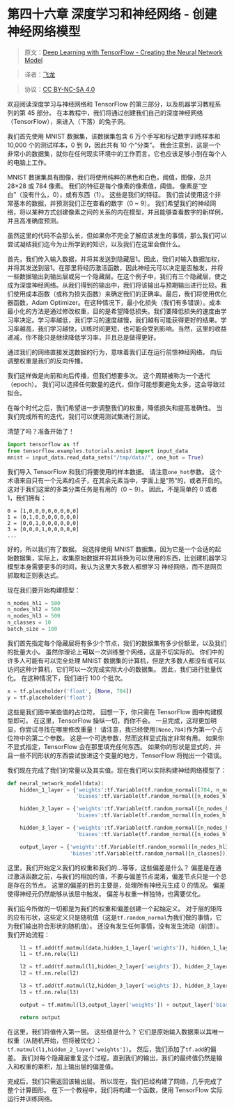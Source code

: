 # 第四十六章 深度学习和神经网络 - 创建神经网络模型

> 原文：[Deep Learning with TensorFlow - Creating the Neural Network Model](https://pythonprogramming.net/tensorflow-deep-neural-network-machine-learning-tutorial/)

> 译者：[飞龙](https://github.com/wizardforcel)

> 协议：[CC BY-NC-SA 4.0](http://creativecommons.org/licenses/by-nc-sa/4.0/)

欢迎阅读深度学习与神经网络和 TensorFlow 的第三部分，以及机器学习教程系列的第 45 部分。 在本教程中，我们将通过创建我们自己的深度神经网络（TensorFlow），来进入（下落）的兔子洞。

我们首先使用 MNIST 数据集，该数据集包含 6 万个手写和标记数字训练样本和 10,000 个的测试样本，0 到 9，因此共有 10 个“分类”。 我会注意到，这是一个非常小的数据集，就你在任何现实环境中的工作而言，它也应该足够小到在每个人的电脑上工作。

MNIST 数据集具有图像，我们将使用纯粹的黑色和白色，阈值，图像，总共 28×28 或 784 像素。 我们的特征是每个像素的像素值，阈值。 像素是“空白”（没有什么，0），或有东西（1）。 这些是我们的特征。 我们尝试使用这个非常基本的数据，并预测我们正在查看的数字（0 ~ 9）。 我们希望我们的神经网络，将以某种方式创建像素之间的关系的内在模型，并且能够查看数字的新样例，并且高准确度预测。

虽然这里的代码不会那么长，但如果你不完全了解应该发生的事情，那么我们可以尝试凝结我们迄今为止所学到的知识，以及我们在这里会做什么。

首先，我们传入输入数据，并将其发送到隐藏层1。因此，我们对输入数据加权，并将其发送到层1。在那里将经历激活函数，因此神经元可以决定是否触发，并将一些数据输出到输出层或另一个隐藏层。在这个例子中，我们有三个隐藏层，使之成为深度神经网络。从我们得到的输出中，我们将该输出与预期输出进行比较。我们使用成本函数（或称为损失函数）来确定我们的正确率。最后，我们将使用优化器函数，Adam Optimizer。在这种情况下，最小化损失（我们有多错误）。成本最小化的方法是通过修改权重，目的是希望降低损失。我们要降低损失的速度由学习率决定。学习率越低，我们学习的速度越慢，我们越有可能获得更好的结果。学习率越高，我们学习越快，训练时间更短，也可能会受到影响。当然，这里的收益递减，你不能只是继续降低学习率，并且总是做得更好。

通过我们的网络直接发送数据的行为，意味着我们正在运行前馈神经网络。 向后调整权重是我们的反向传播。

我们这样做是向前和向后传播，但我们想要多次。 这个周期被称为一个迭代（epoch）。 我们可以选择任何数量的迭代，但你可能想要避免太多，这会导致过拟合。

在每个时代之后，我们希望进一步调整我们的权重，降低损失和提高准确性。 当我们完成所有的迭代，我们可以使用测试集进行测试。

清楚了吗？准备开始了！

```py
import tensorflow as tf
from tensorflow.examples.tutorials.mnist import input_data
mnist = input_data.read_data_sets("/tmp/data/", one_hot = True)
```

我们导入 TensorFlow 和我们将要使用的样本数据。 请注意`one_hot`参数。 这个术语来自只有一个元素的点子，在其余元素当中，字面上是“热”的，或者开启的。 这对于我们这里的多类分类任务是有用的（0 ~ 9）。 因此，不是简单的 0 或者 1，我们拥有：

```
0 = [1,0,0,0,0,0,0,0,0]
1 = [0,1,0,0,0,0,0,0,0]
2 = [0,0,1,0,0,0,0,0,0]
3 = [0,0,0,1,0,0,0,0,0]
...
```

好的，所以我们有了数据。 我选择使用 MNIST 数据集，因为它是一个合适的起始数据集，实际上，收集原始数据并将其转换为可以使用的东西，比创建机器学习模型本身需要更多的时间，我认为这里大多数人都想学习 神经网络，而不是网页抓取和正则表达式。

现在我们要开始构建模型：

```py
n_nodes_hl1 = 500
n_nodes_hl2 = 500
n_nodes_hl3 = 500
n_classes = 10
batch_size = 100
```

我们首先指定每个隐藏层将有多少个节点，我们的数据集有多少份额里，以及我们的批量大小。 虽然你理论上**可以**一次训练整个网络，这是不切实际的。 你们中的许多人可能有可以完全处理 MNIST 数据集的计算机，但是大多数人都没有或可以访问这种计算机，它们可以一次完成实际大小的数据集。 因此，我们进行批量优化。 在这种情况下，我们进行 100 个批次。

```py
x = tf.placeholder('float', [None, 784])
y = tf.placeholder('float')
```

这些是我们图中某些值的占位符。 回想一下，你只需在 TensorFlow 图中构建模型即可。 在这里，TensorFlow 操纵一切，而你不会。 一旦完成，这将更加明显，你尝试寻找在哪里修改重量！ 请注意，我已经使用`[None,784]`作为第一个占位符中的第二个参数。 这是一个可选参数，然而这样显式指定非常有用。 如果你不显式指定，TensorFlow 会在那里填充任何东西。 如果你的形状是显式的，并且一些不同形状的东西尝试放进这个变量的地方，TensorFlow 将抛出一个错误。

我们现在完成了我们的常量以及其实值。现在我们可以实际构建神经网络模型了：

```py
def neural_network_model(data):
    hidden_1_layer = {'weights':tf.Variable(tf.random_normal([784, n_nodes_hl1])),
                      'biases':tf.Variable(tf.random_normal([n_nodes_hl1]))}

    hidden_2_layer = {'weights':tf.Variable(tf.random_normal([n_nodes_hl1, n_nodes_hl2])),
                      'biases':tf.Variable(tf.random_normal([n_nodes_hl2]))}

    hidden_3_layer = {'weights':tf.Variable(tf.random_normal([n_nodes_hl2, n_nodes_hl3])),
                      'biases':tf.Variable(tf.random_normal([n_nodes_hl3]))}

    output_layer = {'weights':tf.Variable(tf.random_normal([n_nodes_hl3, n_classes])),
                    'biases':tf.Variable(tf.random_normal([n_classes]))}
```


这里，我们开始定义我们的权重和我们的...等等，这些偏差是什么？ 偏差是在通过激活函数之前，与我们的相加的值，不要与偏差节点混淆，偏差节点只是一个总是存在的节点。 这里的偏差的目的主要是，处理所有神经元生成 0 的情况。 偏差使得神经元仍然能够从该层中触发。 偏差与权重一样独特，也需要优化。

我们迄今所做的一切都是为我们的权重和偏差创建一个起始定义。 对于层的矩阵的应有形状，这些定义只是随机值（这是`tf.random_normal`为我们做的事情，它为我们输出符合形状的随机值）。 还没有发生任何事情，没有发生流动（前馈）。我们开始流程：

```py
    l1 = tf.add(tf.matmul(data,hidden_1_layer['weights']), hidden_1_layer['biases'])
    l1 = tf.nn.relu(l1)

    l2 = tf.add(tf.matmul(l1,hidden_2_layer['weights']), hidden_2_layer['biases'])
    l2 = tf.nn.relu(l2)

    l3 = tf.add(tf.matmul(l2,hidden_3_layer['weights']), hidden_3_layer['biases'])
    l3 = tf.nn.relu(l3)

    output = tf.matmul(l3,output_layer['weights']) + output_layer['biases']

    return output
```

在这里，我们将值传入第一层。 这些值是什么？ 它们是原始输入数据乘以其唯一权重（从随机开始，但将被优化）：`tf.matmul(l1,hidden_2_layer['weights'])`。 然后，我们添加了`tf.add`的偏差。 我们对每个隐藏层重复这个过程，直到我们的输出，我们的最终值仍然是输入和权重的乘积，加上输出层的偏差值。

完成后，我们只需返回该输出层。 所以现在，我们已经构建了网络，几乎完成了整个计算图形。 在下一个教程中，我们将构建一个函数，使用 TensorFlow 实际运行并训练网络。

